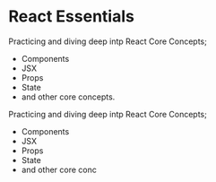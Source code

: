 # React Essentials 

Practicing and diving deep intp React Core Concepts; 
- Components
- JSX
- Props
- State
- and other core concepts.

Practicing and diving deep intp React Core Concepts; 
- Components
- JSX
- Props
- State
- and other core conc
